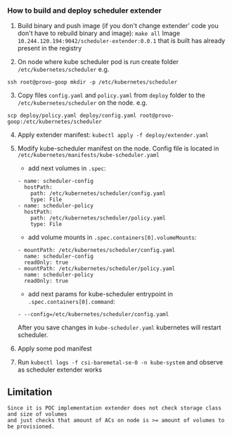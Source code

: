 ### How to build and deploy scheduler extender

 1. Build binary and push image (if you don't change extender' code you don't have to rebuild
 binary and image):
    `make all`
    Image `10.244.120.194:9042/scheduler-extender:0.0.1` that is built has already present
    in the registry

 2. On node where kube scheduler pod is run create folder `/etc/kubernetes/scheduler`
 e.g. 
 ```
 ssh root@provo-goop mkdir -p /etc/kubernetes/scheduler
```
 3. Copy files `config.yaml` and `policy.yaml` from `deploy` folder to the `/etc/kubernetes/scheduler`
 on the node.
 e.g. 
 ```
 scp deploy/policy.yaml deploy/config.yaml root@provo-goop:/etc/kubernetes/scheduler
 ```
 4. Apply extender manifest:
    `kubectl apply -f deploy/extender.yaml`
 5. Modify kube-scheduler manifest on the node. Config file is located in `/etc/kubernetes/manifests/kube-scheduler.yaml`
    
    - add next volumes in `.spec`:
    ```
    - name: scheduler-config
      hostPath:
        path: /etc/kubernetes/scheduler/config.yaml
        type: File
    - name: scheduler-policy
      hostPath:
        path: /etc/kubernetes/scheduler/policy.yaml
        type: File
    ```
    - add volume mounts in `.spec.containers[0].volumeMounts`:
    ```
    - mountPath: /etc/kubernetes/scheduler/config.yaml
      name: scheduler-config
      readOnly: true
    - mountPath: /etc/kubernetes/scheduler/policy.yaml
      name: scheduler-policy
      readOnly: true
    ```
    - add next params for kube-scheduler entrypoint in `.spec.containers[0].command`:
    ```
    - --config=/etc/kubernetes/scheduler/config.yaml
    ```
    After you save changes in `kube-scheduler.yaml` kubernetes will restart scheduler.
    
 6. Apply some pod manifest
 7. Run `kubectl logs -f csi-baremetal-se-0 -n kube-system` and observe as scheduler extender works
 
## Limitation
    Since it is POC implementation extender does not check storage class and size of volumes
    and just checks that amount of ACs on node is >= amount of volumes to be provisioned.
